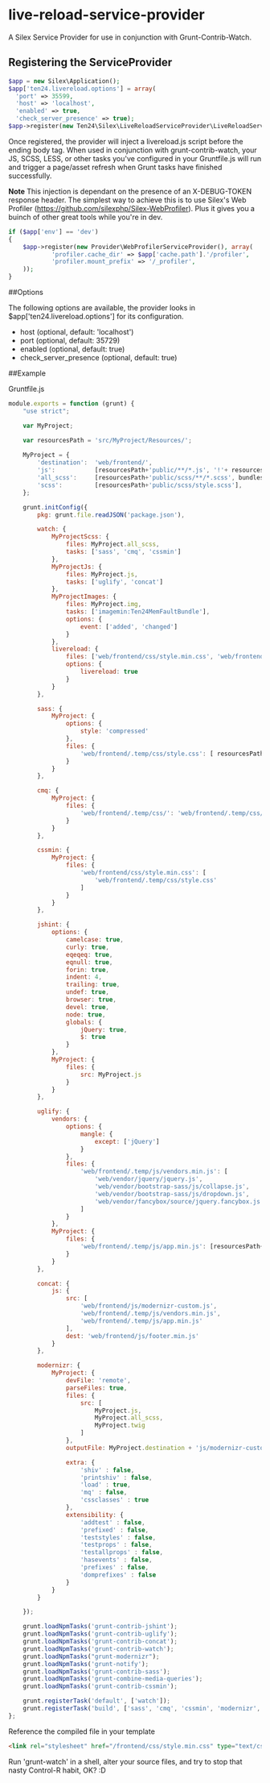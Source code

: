 live-reload-service-provider
=========================

A Silex Service Provider for use in conjunction with Grunt-Contrib-Watch.

## Registering the ServiceProvider

```php
$app = new Silex\Application();
$app['ten24.livereload.options'] = array(
  'port' => 35599,
  'host' => 'localhost',
  'enabled' => true,
  'check_server_presence' => true);
$app->register(new Ten24\Silex\LiveReloadServiceProvider\LiveReloadServiceProvider());
```

Once registered, the provider will inject a livereload.js script before the ending body tag. When used in conjunction with grunt-contrib-watch, your JS, SCSS, LESS, or other tasks you've configured in your Gruntfile.js will run and trigger a page/asset refresh when Grunt tasks have finished successfully.

**Note** This injection is dependant on the presence of an X-DEBUG-TOKEN response header. The simplest way to achieve this is to use Silex's Web Profiler (https://github.com/silexphp/Silex-WebProfiler). Plus it gives you a buinch of other great tools while you're in dev.

```php
if ($app['env'] == 'dev')
{
    $app->register(new Provider\WebProfilerServiceProvider(), array(
            'profiler.cache_dir' => $app['cache.path'].'/profiler',
            'profiler.mount_prefix' => '/_profiler',
    ));
}
```

##Options

The following options are available, the provider looks in $app['ten24.livereload.options'] for its configuration.

- host (optional, default: 'localhost')
- port (optional, default: 35729)
- enabled (optional, default: true)
- check_server_presence (optional, default: true)

##Example

Gruntfile.js

```javascript
module.exports = function (grunt) {
    "use strict";

    var MyProject;

    var resourcesPath = 'src/MyProject/Resources/';
    
    MyProject = {
        'destination':  'web/frontend/',
        'js':           [resourcesPath+'public/**/*.js', '!'+ resourcesPath+'public/vendor/**/*.js', 'Gruntfile.js'],
        'all_scss':     [resourcesPath+'public/scss/**/*.scss', bundlesPath+'public/scss/**/*.scss'],
        'scss':         [resourcesPath+'public/scss/style.scss'],
    };

    grunt.initConfig({
        pkg: grunt.file.readJSON('package.json'),

        watch: {
            MyProjectScss: {
                files: MyProject.all_scss,
                tasks: ['sass', 'cmq', 'cssmin']
            },
            MyProjectJs: {
                files: MyProject.js,
                tasks: ['uglify', 'concat']
            },
            MyProjectImages: {
                files: MyProject.img,
                tasks: ['imagemin:Ten24MemFaultBundle'],
                options: {
                    event: ['added', 'changed']
                }
            },
            livereload: {
                files: ['web/frontend/css/style.min.css', 'web/frontend/js/script.min.js'],
                options: {
                    livereload: true
                }
            }
        },

        sass: {
            MyProject: {
                options: {
                    style: 'compressed'
                },
                files: {
                    'web/frontend/.temp/css/style.css': [ resourcesPath+'public/scss/style.scss' ],
                }
            }
        },

        cmq: {
            MyProject: {
                files: {
                    'web/frontend/.temp/css/': 'web/frontend/.temp/css/style.css'
                }
            }
        },

        cssmin: {
            MyProject: {
                files: {
                    'web/frontend/css/style.min.css': [
                        'web/frontend/.temp/css/style.css'
                    ]
                }
            }
        },

        jshint: {
            options: {
                camelcase: true,
                curly: true,
                eqeqeq: true,
                eqnull: true,
                forin: true,
                indent: 4,
                trailing: true,
                undef: true,
                browser: true,
                devel: true,
                node: true,
                globals: {
                    jQuery: true,
                    $: true
                }
            },
            MyProject: {
                files: {
                    src: MyProject.js
                }
            }
        },

        uglify: {
            vendors: {
                options: {
                    mangle: {
                        except: ['jQuery']
                    }
                },
                files: {
                    'web/frontend/.temp/js/vendors.min.js': [
                        'web/vendor/jquery/jquery.js',
                        'web/vendor/bootstrap-sass/js/collapse.js',
                        'web/vendor/bootstrap-sass/js/dropdown.js',
                        'web/vendor/fancybox/source/jquery.fancybox.js',
                    ]
                }
            },
            MyProject: {
                files: {
                    'web/frontend/.temp/js/app.min.js': [resourcesPath+'public/js/**/*.js']
                }
            }
        },

        concat: {
            js: {
                src: [
                    'web/frontend/js/modernizr-custom.js',
                    'web/frontend/.temp/js/vendors.min.js',
                    'web/frontend/.temp/js/app.min.js'
                ],
                dest: 'web/frontend/js/footer.min.js'
            }
        },

        modernizr: {
            MyProject: {
                devFile: 'remote',
                parseFiles: true,
                files: {
                    src: [
                        MyProject.js,
                        MyProject.all_scss,
                        MyProject.twig
                    ]
                },
                outputFile: MyProject.destination + 'js/modernizr-custom.js',

                extra: {
                    'shiv' : false,
                    'printshiv' : false,
                    'load' : true,
                    'mq' : false,
                    'cssclasses' : true
                },
                extensibility: {
                    'addtest' : false,
                    'prefixed' : false,
                    'teststyles' : false,
                    'testprops' : false,
                    'testallprops' : false,
                    'hasevents' : false,
                    'prefixes' : false,
                    'domprefixes' : false
                }
            }
        }

    });

    grunt.loadNpmTasks('grunt-contrib-jshint');
    grunt.loadNpmTasks('grunt-contrib-uglify');
    grunt.loadNpmTasks('grunt-contrib-concat');
    grunt.loadNpmTasks('grunt-contrib-watch');
    grunt.loadNpmTasks("grunt-modernizr");
    grunt.loadNpmTasks('grunt-notify');
    grunt.loadNpmTasks('grunt-contrib-sass');
    grunt.loadNpmTasks('grunt-combine-media-queries');
    grunt.loadNpmTasks('grunt-contrib-cssmin');

    grunt.registerTask('default', ['watch']);
    grunt.registerTask('build', ['sass', 'cmq', 'cssmin', 'modernizr', 'uglify', 'concat']);
};

```

Reference the compiled file in your template

```html
<link rel="stylesheet" href="/frontend/css/style.min.css" type="text/css" />
```

Run 'grunt-watch' in a shell, alter your source files, and try to stop that nasty Control-R habit, OK? :D
